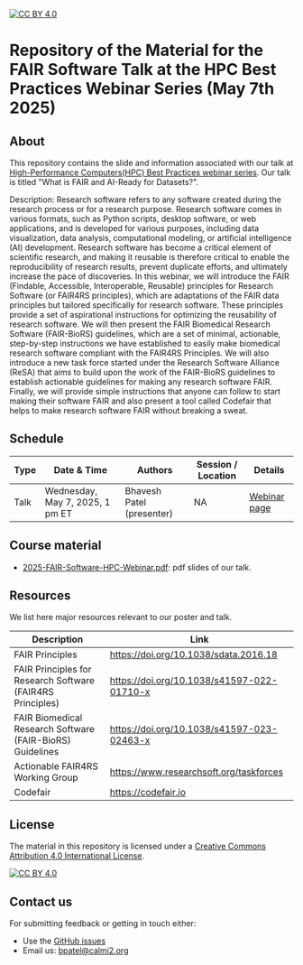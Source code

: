 [![CC BY 4.0][cc-by-shield]][cc-by]


[cc-by]: http://creativecommons.org/licenses/by/4.0/
[cc-by-shield]: https://img.shields.io/badge/License-CC%20BY%204.0-lightgrey.svg
[cc-by-image]: https://i.creativecommons.org/l/by/4.0/88x31.png

# Repository of the Material for the FAIR Software Talk at the HPC Best Practices Webinar Series (May 7th 2025)

## About

This repository contains the slide and information associated with our talk at [High-Performance Computers(HPC) Best Practices webinar series](https://ideas-productivity.org/resources/series/hpc-best-practices-webinars). Our talk is titled "What is FAIR and AI-Ready for Datasets?".

Description: Research software refers to any software created during the research process or for a research purpose. Research software comes in various formats, such as Python scripts, desktop software, or web applications, and is developed for various purposes, including data visualization, data analysis, computational modeling, or artificial intelligence (AI) development. Research software has become a critical element of scientific research, and making it reusable is therefore critical to enable the reproducibility of research results, prevent duplicate efforts, and ultimately increase the pace of discoveries. In this webinar, we will introduce the FAIR (Findable, Accessible, Interoperable, Reusable) principles for Research Software (or FAIR4RS principles), which are adaptations of the FAIR data principles but tailored specifically for research software. These principles provide a set of aspirational instructions for optimizing the reusability of research software. We will then present the FAIR Biomedical Research Software (FAIR-BioRS) guidelines, which are a set of minimal, actionable, step-by-step instructions we have established to easily make biomedical research software compliant with the FAIR4RS Principles. We will also introduce a new task force started under the Research Software Alliance (ReSA) that aims to build upon the work of the FAIR-BioRS guidelines to establish actionable guidelines for making any research software FAIR. Finally, we will provide simple instructions that anyone can follow to start making their software FAIR and also present a tool called Codefair that helps to make research software FAIR without breaking a sweat.


## Schedule

| Type            | Date & Time             | Authors                          | Session / Location                                              | Details |
| --------------- | -----------------|--------------------------------- |------------------------------------------------------ |------------------- |
| Talk          |  Wednesday, May 7, 2025, 1 pm ET | Bhavesh Patel (presenter) | NA  |[Webinar page](https://ideas-productivity.org/events/hpcbp-090-fair-software) |


## Course material

- [2025-FAIR-Software-HPC-Webinar.pdf](2025-FAIR-Software-HPC-Webinar.pdf): pdf slides of our talk.

## Resources

We list here major resources relevant to our poster and talk.

| Description                                         | Link                                                              |
| --------------------------------------------------  | ----------------------------------------------------------------- |
| FAIR Principles                        | https://doi.org/10.1038/sdata.2016.18 |
| FAIR Principles for Research Software (FAIR4RS Principles)                      | https://doi.org/10.1038/s41597-022-01710-x |
| FAIR Biomedical Research Software (FAIR-BioRS) Guidelines                          | https://doi.org/10.1038/s41597-023-02463-x |
| Actionable FAIR4RS Working Group                        | https://www.researchsoft.org/taskforces |
| Codefair                        | https://codefair.io |

## License
The material in this repository is licensed under a
[Creative Commons Attribution 4.0 International License][cc-by].

[![CC BY 4.0][cc-by-image]][cc-by]

## Contact us
For submitting feedback or getting in touch either:
- Use the [GitHub issues](https://github.com/fairdataihub/FAIR-Software-HPC-Webinar/issues) 
- Email us: bpatel@calmi2.org

